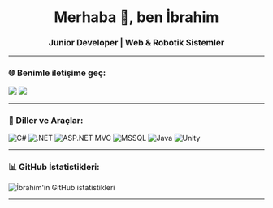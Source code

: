 <h1 align="center">Merhaba 👋, ben İbrahim</h1>
<h3 align="center">Junior Developer | Web & Robotik Sistemler</h3>

---

### 🌐 Benimle iletişime geç:
<a href="https://www.linkedin.com/in/ibrahim-aydemir-5682472a9/" target="_blank"><img src="https://img.shields.io/badge/LinkedIn-0077B5?style=for-the-badge&logo=linkedin&logoColor=white"></a>
<a href="https://www.instagram.com/ibrahimaydemir_16/" target="_blank"><img src="https://img.shields.io/badge/Instagram-E4405F?style=for-the-badge&logo=instagram&logoColor=white"></a>

---

### 🧰 Diller ve Araçlar:
![C#](https://img.shields.io/badge/C%23-239120?style=for-the-badge&logo=c-sharp&logoColor=white)
![.NET](https://img.shields.io/badge/.NET-512BD4?style=for-the-badge&logo=dotnet&logoColor=white)
![ASP.NET MVC](https://img.shields.io/badge/ASP.NET%20MVC-5C2D91?style=for-the-badge&logo=dotnet&logoColor=white)
![MSSQL](https://img.shields.io/badge/Microsoft%20SQL%20Server-CC2927?style=for-the-badge&logo=microsoftsqlserver&logoColor=white)
![Java](https://img.shields.io/badge/Java-ED8B00?style=for-the-badge&logo=openjdk&logoColor=white)
![Unity](https://img.shields.io/badge/Unity-100000?style=for-the-badge&logo=unity&logoColor=white)

---

### 📊 GitHub İstatistikleri:
![İbrahim'in GitHub istatistikleri](https://github-readme-stats.vercel.app/api?username=ibrahim-coder&show_icons=true&theme=tokyonight)


---
